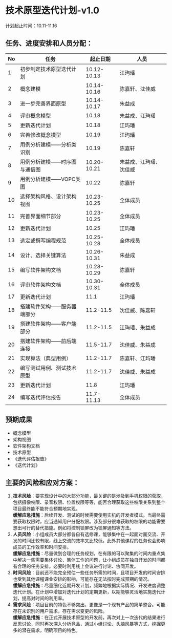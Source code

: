 技术原型迭代计划-v1.0
===================
计划起止时间：10.11-11.16

任务、进度安排和人员分配：
---------------------------
|No|任务|起止日期|人员|
|-----|-----|-----|-----|
|1|初步制定技术原型迭代计划|10.12-10.13|江玙璠|
|2|概念建模|10.14-10.16|陈嘉轩、沈佳威|
|3|进一步完善界面原型|10.14-10.17|朱益成|
|4|评审概念模型|10.18|朱益成、江玙璠|
|5|更新迭代计划|10.18|江玙璠|
|6|完善修改概念模型|10.19|江玙璠|
|7|用例分析建模——分析类识别|10.19|陈嘉轩|
|8|用例分析建模——时序图与通信图|10.20-10.21|朱益成、江玙璠、沈佳威|
|9|用例分析建模——VOPC类图|10.22|陈嘉轩|
|10|选择架构风格、设计架构视图|10.23-10.25|全体成员|
|11|完善界面细节部分|10.23-10.25|全体成员|
|12|更新迭代计划|10.25|江玙璠|
|13|选定或撰写编程规范|10.25-10.28|全体成员|
|14|设计、选择关键算法|10.26-10.31|朱益成|
|15|编写软件架构文档|10.28-10.29|陈嘉轩|
|16|评审软件架构文档|10.30-10.31|全体成员|
|17|更新迭代计划|11.1|江玙璠|
|18|搭建软件架构——服务器端部分|11.2-11.5|沈佳威、陈嘉轩|
|19|搭建软件架构——客户端部分|11.2-11.5|江玙璠、朱益成|
|20|搭建软件架构——前后端连接|11.5-11.7|沈佳威、朱益成|
|21|实现算法（典型用例）|11.2-11.7|陈嘉轩、江玙璠|
|22|编写测试用例、测试技术原型|11.2-11.7|沈佳威、朱益成|
|23|更新迭代计划|11.8|江玙璠|
|24|编写迭代评估报告|11.7-11.13|全体成员|



预期成果
--------------------------
+ 概念模型  
+ 架构视图  
+ 软件架构文档  
+ 技术原型  
+ 《迭代评估报告》  
+ 《迭代计划》  
  
主要的风险和应对方案：
-------------------------
1. **技术风险**：要实现设计中的大部分功能，最关键的是涉及到手机权限的获取，包括摄像权限、录音权限、位置权限等等，能否合理获取这些权限关系到整个项目最终能不能符合预期地实现。  
**缓解应急措施**：后续开发、测试的时候需要使用实机的开发者模式。当最终需要获取权限时，应当通知用户分配权限。涉及部分很难获取的权限的功能需要想出可行的替代措施。例如将控制锁屏改为锁屏通知等方法。  
2. **人员风险**：小组成员大部分都各自有选修课，能够集中在一起面对面交流、开发的时间比较有限，线上交流的效率又比较低。此外其他课程的任务也会影响成员的工作效率和时间安排。  
**缓解应急措施**：尽量做到合理的任务规划，在有限的可以聚集的时间内重点集中解决一些需要集体讨论、集体工作的问题，让小组成员在独自开发的时间都有合理的任务安排。必要时利用线上会议进行讨论、协同开发。  
3. **时间风险**：目前还不能完全预估一些任务所需的时间，且项目开发的时间安排也受到其他课程课业安排的影响，可能存在无法按时完成预期的情况。  
**缓解应急措施**：尽量细化近期开发计划，频繁地根据实际情况、开发进度调整迭代计划。在计划中增加对迭代计划的定期更新，以期能够灵活地实施迭代计划，提高对时间的利用率。  
4. **需求风险**：项目目前的特色不够突出，更像是一个现有产品的简单整合。可能存在未识别的用户需求，存在需求变更的风险。  
**缓解应急措施**：在正式开展技术原型的开发前，再次对上一次迭代的结果进行反思讨论，同时再次深入分析竞品，通过小组讨论、头脑风暴等方式，挖掘更多的潜在需求，明确项目的特色。  



